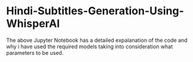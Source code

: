 # Hindi-Subtitles-Generation-Using-WhisperAI
The above Jupyter Notebook has a detailed expalanation of the code and why i have used the required models taking into consideration what parameters to be used.
